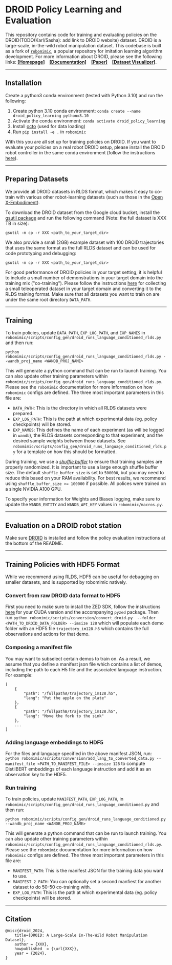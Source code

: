 # DROID Policy Learning and Evaluation

This repository contains code for training and evaluating policies on the DROID(TODO(Karl/Sasha): add link to DROID website) dataset. DROID is a large-scale, in-the-wild robot manipulation dataset. This codebase is built as a fork of [`robomimic`](https://robomimic.github.io/), a popular repository for imitation learning algorithm development. For more information about DROID, please see the following links: [**[Homepage]**](XXX) &ensp; [**[Documentation]**](XXX) &ensp; [**[Paper]**](XXX) &ensp; [**[Dataset Visualizer]**](XXX).

-------
## Installation
Create a python3 conda environment (tested with Python 3.10) and run the following:

1. Create python 3.10 conda environment: `conda create --name droid_policy_learning python=3.10`
2. Activate the conda environment: `conda activate droid_policy_learning`
3. Install [octo](https://github.com/octo-models/octo) (used for data loading)
4. Run `pip install -e .` in `robomimic`

With this you are all set up for training policies on DROID. If you want to evaluate your policies on a real robot DROID setup, 
please install the DROID robot controller in the same conda environment (follow the instructions [here](https://github.com/AlexanderKhazatsky/DROID)).

-------
## Preparing Datasets
We provide all DROID datasets in RLDS format, which makes it easy to co-train with various other robot-learning datasets (such as those in the [Open X-Embodiment](https://robotics-transformer-x.github.io/)).

To download the DROID dataset from the Google cloud bucket, install the [gsutil package](https://cloud.google.com/storage/docs/gsutil_install) and run the following command (Note: the full dataset is XXX TB in size):
```
gsutil -m cp -r XXX <path_to_your_target_dir>
```

We also provide a small (2GB) example dataset with 100 DROID trajectories that uses the same format as the full RLDS dataset and can be used for code prototyping and debugging:
```
gsutil -m cp -r XXX <path_to_your_target_dir>
```

For good performance of DROID policies in your target setting, it is helpful to include a small number of demonstrations in your target domain into the training mix ("co-training"). 
Please follow the instructions [here](XXX) for collecting a small teleoperated dataset in your target domain and converting it to the RLDS training format.
Make sure that all datasets you want to train on are under the same root directory `DATA_PATH`.

-------
## Training
To train policies, update `DATA_PATH`, `EXP_LOG_PATH`, and `EXP_NAMES` in `robomimic/scripts/config_gen/droid_runs_language_conditioned_rlds.py` and then run:

`python robomimic/scripts/config_gen/droid_runs_language_conditioned_rlds.py --wandb_proj_name <WANDB_PROJ_NAME>`

This will generate a python command that can be run to launch training. You can also update other training parameters within `robomimic/scripts/config_gen/droid_runs_language_conditioned_rlds.py`. Please see the `robomimic` documentation for more information on how `robomimic` configs are defined. The three
most important parameters in this file are:

- `DATA_PATH`: This is the directory in which all RLDS datasets were prepared.
- `EXP_LOG_PATH`: This is the path at which experimental data (eg. policy checkpoints) will be stored.
- `EXP_NAMES`: This defines the name of each experiment (as will be logged in `wandb`), the RLDS datasets corresponding to that experiment, and the desired sample weights between those datasets. See `robomimic/scripts/config_gen/droid_runs_language_conditioned_rlds.py` for a template on how this should be formatted.

During training, we use a [_shuffle buffer_](https://www.tensorflow.org/api_docs/python/tf/data/Dataset#shuffle) to ensure that training samples are properly randomized. It is important to use a large enough shuffle buffer size.
The default `shuffle_buffer_size` is set to `500000`, but you may need to reduce this based on your RAM availability. For best results, we recommend using `shuffle_buffer_size >= 100000` if possible. All polices were trained on a single NVIDIA A100 GPU.

To specify your information for Weights and Biases logging, make sure to update the `WANDB_ENTITY` and `WANDB_API_KEY` values in `robomimic/macros.py`.

-------
## Evaluation on a DROID robot station
Make sure [DROID](https://github.com/AlexanderKhazatsky/DROID) is installed and follow the policy evaluation instructions at the bottom of the README. 

-------

## Training Policies with HDF5 Format
While we recommend using RLDS, HDF5 can be useful for debugging on smaller datasets, and is supported by robomimic natively. 

### Convert from raw DROID data format to HDF5

First you need to make sure to install the ZED SDK, follow the instructions [here](https://www.stereolabs.com/docs/installation/linux/) for your CUDA version and the accompanying `pyzed` package. Then run
`python robomimic/scripts/conversion/convert_droid.py  --folder <PATH_TO_DROID_DATA_FOLDER> --imsize 128`
which will populate each demo folder with an HDF5 file `trajectory_im128.h5` which contains the full observations and actions for that demo. 

### Composing a manifest file
You may want to subselect certain demos to train on. As a result, we assume that you define a manifest json file which contains a list of demos, including the path to each H5 file and the associated language instruction. For example:
```
[
    {
        "path": "/fullpathA/trajectory_im128.h5",
        "lang": "Put the apple on the plate"
    },
    {
        "path": "/fullpathB/trajectory_im128.h5",
        "lang": "Move the fork to the sink"
    },
    ...
]
```

### Adding language embeddings to HDF5
For the files and language specified in the above manifest JSON, run:
`python robomimic/scripts/conversion/add_lang_to_converted_data.py --manifest_file <PATH_TO_MANIFEST_FILE> --imsize 128`
to compute DistilBERT embeddings of each language instruction and add it as an observation key to the HDF5. 

### Run training
To train policies, update `MANIFEST_PATH`, `EXP_LOG_PATH`, in `robomimic/scripts/config_gen/droid_runs_language_conditioned.py` and then run:

`python robomimic/scripts/config_gen/droid_runs_language_conditioned.py --wandb_proj_name <WANDB_PROJ_NAME>`

This will generate a python command that can be run to launch training. You can also update other training parameters within `robomimic/scripts/config_gen/droid_runs_language_conditioned_rlds.py`. Please see the `robomimic` documentation for more information on how `robomimic` configs are defined. The three
most important parameters in this file are:

- `MANIFEST_PATH`: This is the manifest JSON for the training data you want to use.
- `MANIFEST_2_PATH`: You can optionally set a second manfiest for another dataset to do 50-50 co-training with. 
- `EXP_LOG_PATH`: This is the path at which experimental data (eg. policy checkpoints) will be stored.

------------
## Citation

```
@misc{droid_2024,
    title={DROID: A Large-Scale In-The-Wild Robot Manipulation Dataset},
    author = {XXX},
    howpublished  = {\url{XXX}},
    year = {2024},
}
```
